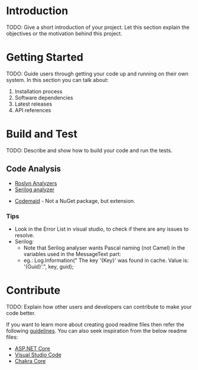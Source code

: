 # Introduction 
TODO: Give a short introduction of your project. Let this section explain the objectives or the motivation behind this project. 

# Getting Started
TODO: Guide users through getting your code up and running on their own system. In this section you can talk about:
1.	Installation process
2.	Software dependencies
3.	Latest releases
4.	API references

# Build and Test
TODO: Describe and show how to build your code and run the tests. 

## Code Analysis
- [Roslyn Analyzers](https://docs.microsoft.com/en-gb/visualstudio/code-quality/install-roslyn-analyzers?view=vs-2019)
- [Serilog analyzer](https://www.nuget.org/packages/SerilogAnalyzer)

* [Codemaid](http://www.codemaid.net/) - Not a NuGet package, but extension. 

### Tips
- Look in the Error List in visual studio, to check if there are any issues to resolve.
- Serilog:
  - Note that Serilog analyser wants Pascal naming (not Camel) in the variables used in the MessageText part:
  - eg.: Log.Information(" The key '{Key}' was found in cache. Value is: '{Guid}'.", key, guid);


# Contribute
TODO: Explain how other users and developers can contribute to make your code better. 

If you want to learn more about creating good readme files then refer the following [guidelines](https://docs.microsoft.com/en-us/azure/devops/repos/git/create-a-readme?view=azure-devops). You can also seek inspiration from the below readme files:
- [ASP.NET Core](https://github.com/aspnet/Home)
- [Visual Studio Code](https://github.com/Microsoft/vscode)
- [Chakra Core](https://github.com/Microsoft/ChakraCore)